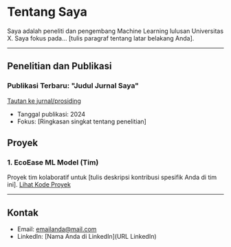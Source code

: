 # Tentang Saya
Saya adalah peneliti dan pengembang Machine Learning lulusan Universitas X. Saya fokus pada... [tulis paragraf tentang latar belakang Anda].

---

## Penelitian dan Publikasi

### Publikasi Terbaru: "Judul Jurnal Saya"
[Tautan ke jurnal/prosiding](http://link-jurnal-anda.com)

- Tanggal publikasi: 2024
- Fokus: [Ringkasan singkat tentang penelitian]

## Proyek
### 1. EcoEase ML Model (Tim)
Proyek tim kolaboratif untuk [tulis deskripsi kontribusi spesifik Anda di tim ini].
[Lihat Kode Proyek](https://github.com/EcoEase/ecoease-ml-model)

---

## Kontak
* Email: emailanda@mail.com
* LinkedIn: [Nama Anda di LinkedIn](URL LinkedIn)
